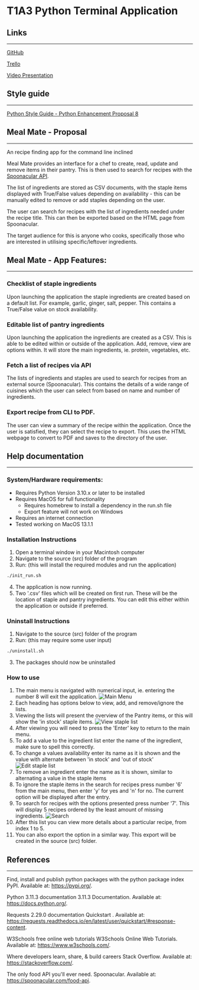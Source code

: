 # T1A3 Python Terminal Application

## Links

---

[GitHub](https://github.com/tatermysalad/T1A3TerminalApp)
<br>

[Trello](https://trello.com/b/FUrubUml/t1a3terminalapp)
<br>

[Video Presentation](https://youtube.com)

## Style guide

---

[Python Style Guide - Python Enhancement Proposal 8](https://peps.python.org/pep-0008/)

## Meal Mate - Proposal

---

An recipe finding app for the command line inclined

Meal Mate provides an interface for a chef to create, read, update and remove items in their pantry. This is then used to search for recipes with the [Spoonacular API](https://spoonacular.com/food-api).

The list of ingredients are stored as CSV documents, with the staple items displayed with True/False values depending on availability - this can be manually edited to remove or add staples depending on the user.

The user can search for recipes with the list of ingredients needed under the recipe title. This can then be exported based on the HTML page from Spoonacular.

The target audience for this is anyone who cooks, specifically those who are interested in utilising specific/leftover ingredients.

## Meal Mate - App Features:

---

### Checklist of staple ingredients

Upon launching the application the staple ingredients are created based on a default list. For example, garlic, ginger, salt, pepper. This contains a True/False value on stock availability.

### Editable list of pantry ingredients

Upon launching the application the ingredients are created as a CSV. This is able to be edited within or outside of the application. Add, remove, view are options within. It will store the main ingredients, ie. protein, vegetables, etc.

### Fetch a list of recipes via API

The lists of ingredients and staples are used to search for recipes from an external source (Spoonacular). This contains the details of a wide range of cuisines which the user can select from based on name and number of ingredients.

### Export recipe from CLI to PDF.

The user can view a summary of the recipe within the application. Once the user is satisfied, they can select the recipe to export. This uses the HTML webpage to convert to PDF and saves to the directory of the user.

## Help documentation

---

### System/Hardware requirements:

-   Requires Python Version 3.10.x or later to be installed
-   Requires MacOS for full functionality
    -   Requires homebrew to install a dependency in the run.sh file
    -   Export feature will not work on Windows
-   Requires an internet connection
-   Tested working on MacOS 13.1.1

### Installation Instructions

1. Open a terminal window in your Macintosh computer
2. Navigate to the source (src) folder of the program
3. Run: (this will install the required modules and run the application)

```zsh
./init_run.sh
```

4. The application is now running.
5. Two '.csv' files which will be created on first run. These will be the location of staple and pantry ingredients. You can edit this either within the application or outside if preferred.

### Uninstall Instructions

1. Navigate to the source (src) folder of the program
2. Run: (this may require some user input)

```zsh
./uninstall.sh
```

3. The packages should now be uninstalled

### How to use

1. The main menu is navigated with numerical input, ie. entering the number 8 will exit the application.
   ![Main Menu](./docs/Main_menu.png)
2. Each heading has options below to view, add, and remove/ignore the lists.
3. Viewing the lists will present the overview of the Pantry items, or this will show the 'in stock' staple items.
   ![View staple list](./docs/staple_list.png)
4. After viewing you will need to press the 'Enter' key to return to the main menu.
5. To add a value to the ingredient list enter the name of the ingredient, make sure to spell this correctly.
6. To change a values availability enter its name as it is shown and the value with alternate between 'in stock' and 'out of stock'
   ![Edit staple list](./docs/staple_item_change.png)
7. To remove an ingredient enter the name as it is shown, similar to alternating a value in the staple items
8. To ignore the staple items in the search for recipes press number '6' from the main menu, then enter 'y' for yes and 'n' for no. The current option will be displayed after the entry.
9. To search for recipes with the options presented press number '7'. This will display 5 recipes ordered by the least amount of missing ingredients.
   ![Search](./docs/search.png)
10. After this list you can view more details about a particular recipe, from index 1 to 5.
11. You can also export the option in a similar way. This export will be created in the source (src) folder.

## References

---

Find, install and publish python packages with the python package index PyPI. Available at: https://pypi.org/.

Python 3.11.3 documentation 3.11.3 Documentation. Available at: https://docs.python.org/.

Requests 2.29.0 documentation Quickstart . Available at: https://requests.readthedocs.io/en/latest/user/quickstart/#response-content.

W3Schools free online web tutorials W3Schools Online Web Tutorials. Available at: https://www.w3schools.com/.

Where developers learn, share, & build careers Stack Overflow. Available at: https://stackoverflow.com/.

The only food API you'll ever need. Spoonacular. Available at: https://spoonacular.com/food-api.
